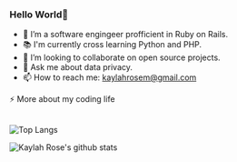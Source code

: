 ### Hello World👋



- 🌱 I’m a software engingeer profficient in Ruby on Rails.
- 📚 I'm currently cross learning Python and PHP.
- 👯 I’m looking to collaborate on open source projects.
- 💬 Ask me about data privacy.
- 📫 How to reach me: kaylahrosem@gmail.com


<summary>⚡️ More about my coding life</summary>
<br />

![Top Langs](https://github-readme-stats.vercel.app/api/top-langs/?username=kaylahrose&layout=compact&hide=css,html)

![Kaylah Rose's github stats](https://github-readme-stats.vercel.app/api?username=kaylahrose&count_private=true&show_icons=true&theme=onedark)

